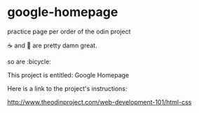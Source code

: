 # google-homepage
practice page per order of the odin project

:coffee: and :beer: are pretty damn great.

so are :bicycle:

This project is entitled: Google Homepage

Here is a link to the project's instructions:

http://www.theodinproject.com/web-development-101/html-css
